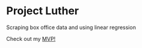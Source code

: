 # Project Luther
Scraping box office data and using linear regression

Check out my [MVP!](https://github.com/suddensleep/luther/blob/master/MVP.md)
